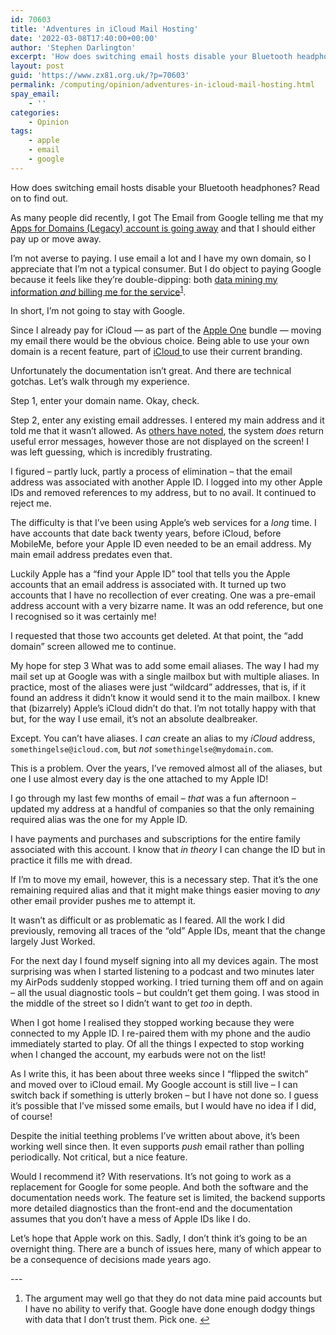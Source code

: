 ```yaml
---
id: 70603
title: 'Adventures in iCloud Mail Hosting'
date: '2022-03-08T17:40:00+00:00'
author: 'Stephen Darlington'
excerpt: 'How does switching email hosts disable your Bluetooth headphones?'
layout: post
guid: 'https://www.zx81.org.uk/?p=70603'
permalink: /computing/opinion/adventures-in-icloud-mail-hosting.html
spay_email:
    - ''
categories:
    - Opinion
tags:
    - apple
    - email
    - google
---
```


How does switching email hosts disable your Bluetooth headphones? Read on to find out.

As many people did recently, I got The Email from Google telling me that my [Apps for Domains (Legacy) account is going away](https://9to5google.com/2022/01/19/g-suite-legacy-free-edition/) and that I should either pay up or move away.

I’m not averse to paying. I use email a lot and I have my own domain, so I appreciate that I’m not a typical consumer. But I do object to paying Google because it feels like they’re double-dipping: both [data mining my information *and* billing me for the service](https://arstechnica.com/?p=1831215)<sup>[1](#fn1-24775 "see footnote")</sup>.

In short, I’m not going to stay with Google.

Since I already pay for iCloud — as part of the [Apple One](https://www.apple.com/apple-one/) bundle — moving my email there would be the obvious choice. Being able to use your own domain is a recent feature, part of [iCloud ](https://www.apple.com/icloud/) to use their current branding.

Unfortunately the documentation isn’t great. And there are technical gotchas. Let’s walk through my experience.

Step 1, enter your domain name. Okay, check.

Step 2, enter any existing email addresses. I entered my main address and it told me that it wasn’t allowed. As [others have noted](https://domlaut.com/icloud-custom-email-domains-should-be-better/), the system *does* return useful error messages, however those are not displayed on the screen! I was left guessing, which is incredibly frustrating.

I figured – partly luck, partly a process of elimination – that the email address was associated with another Apple ID. I logged into my other Apple IDs and removed references to my address, but to no avail. It continued to reject me.

The difficulty is that I’ve been using Apple’s web services for a *long* time. I have accounts that date back twenty years, before iCloud, before MobileMe, before your Apple ID even needed to be an email address. My main email address predates even that.

Luckily Apple has a “find your Apple ID” tool that tells you the Apple accounts that an email address is associated with. It turned up two accounts that I have no recollection of ever creating. One was a pre-email address account with a very bizarre name. It was an odd reference, but one I recognised so it was certainly me!

I requested that those two accounts get deleted. At that point, the “add domain” screen allowed me to continue.

My hope for step 3 What was to add some email aliases. The way I had my mail set up at Google was with a single mailbox but with multiple aliases. In practice, most of the aliases were just “wildcard” addresses, that is, if it found an address it didn’t know it would send it to the main mailbox. I knew that (bizarrely) Apple’s iCloud didn’t do that. I’m not totally happy with that but, for the way I use email, it’s not an absolute dealbreaker.

Except. You can’t have aliases. I *can* create an alias to my *iCloud* address, `somethingelse@icloud.com`, but *not* `somethingelse@mydomain.com`.

This is a problem. Over the years, I’ve removed almost all of the aliases, but one I use almost every day is the one attached to my Apple ID!

I go through my last few months of email – *that* was a fun afternoon – updated my address at a handful of companies so that the only remaining required alias was the one for my Apple ID.

I have payments and purchases and subscriptions for the entire family associated with this account. I know that *in theory* I can change the ID but in practice it fills me with dread.

If I’m to move my email, however, this is a necessary step. That it’s the one remaining required alias and that it might make things easier moving to *any* other email provider pushes me to attempt it.

It wasn’t as difficult or as problematic as I feared. All the work I did previously, removing all traces of the “old” Apple IDs, meant that the change largely Just Worked.

For the next day I found myself signing into all my devices again. The most surprising was when I started listening to a podcast and two minutes later my AirPods suddenly stopped working. I tried turning them off and on again – all the usual diagnostic tools – but couldn’t get them going. I was stood in the middle of the street so I didn’t want to get *too* in depth.

When I got home I realised they stopped working because they were connected to my Apple ID. I re-paired them with my phone and the audio immediately started to play. Of all the things I expected to stop working when I changed the account, my earbuds were not on the list!

As I write this, it has been about three weeks since I “flipped the switch” and moved over to iCloud email. My Google account is still live – I can switch back if something is utterly broken – but I have not done so. I guess it’s possible that I’ve missed some emails, but I would have no idea if I did, of course!

Despite the initial teething problems I’ve written about above, it’s been working well since then. It even supports *push* email rather than polling periodically. Not critical, but a nice feature.

Would I recommend it? With reservations. It’s not going to work as a replacement for Google for some people. And both the software and the documentation needs work. The feature set is limited, the backend supports more detailed diagnostics than the front-end and the documentation assumes that you don’t have a mess of Apple IDs like I do.

Let’s hope that Apple work on this. Sadly, I don’t think it’s going to be an overnight thing. There are a bunch of issues here, many of which appear to be a consequence of decisions made years ago.

<div class="footnotes">---

1. The argument may well go that they do not data mine paid accounts but I have no ability to verify that. Google have done enough dodgy things with data that I don’t trust them. Pick one. [↩︎](#fnr1-24775 "return to article")

</div>